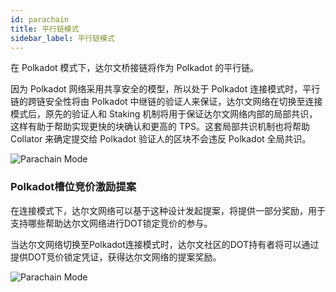 ```yaml
---
id: parachain
title: 平行链模式
sidebar_label: 平行链模式
---
```


在 Polkadot 模式下，达尔文桥接链将作为 Polkadot 的平行链。

因为 Polkadot 网络采用共享安全的模型，所以处于 Polkadot 连接模式时，平行链的跨链安全性将由 Polkadot 中继链的验证人来保证，达尔文网络在切换至连接模式后，原先的验证人和 Staking 机制将用于保证达尔文网络内部的局部共识，这样有助于帮助实现更快的块确认和更高的 TPS。这套局部共识机制也将帮助 Collator 来确定提交给 Polkadot 验证人的区块不会违反 Polkadot 全局共识。

<div style="max-width:500px;">

![Parachain Mode](assets/para-mode-cn.png)

</div>

### Polkadot槽位竞价激励提案

在连接模式下，达尔文网络可以基于这种设计发起提案，将提供一部分奖励，用于支持哪些帮助达尔文网络进行DOT锁定竞价的参与。

当达尔文网络切换至Polkadot连接模式时，达尔文社区的DOT持有者将可以通过提供DOT竞价锁定凭证，获得达尔文网络的提案奖励。

![Parachain Mode](assets/para-mode-crowd-cn.png)
